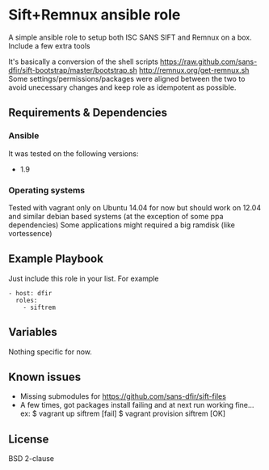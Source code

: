# Sift+Remnux ansible role

A simple ansible role to setup both ISC SANS SIFT and Remnux on a box.
Include a few extra tools

It's basically a conversion of the shell scripts
https://raw.github.com/sans-dfir/sift-bootstrap/master/bootstrap.sh
http://remnux.org/get-remnux.sh
Some settings/permissions/packages were aligned between the two to avoid unecessary changes and keep role as idempotent as possible.

## Requirements & Dependencies

### Ansible
It was tested on the following versions:
 * 1.9

### Operating systems

Tested with vagrant only on Ubuntu 14.04 for now but should work on 12.04 and similar debian based systems (at the exception of some ppa dependencies)
Some applications might required a big ramdisk (like vortessence)

## Example Playbook

Just include this role in your list.
For example

```
- host: dfir
  roles:
    - siftrem
```

## Variables

Nothing specific for now.

## Known issues

* Missing submodules for https://github.com/sans-dfir/sift-files
* A few times, got packages install failing and at next run working fine...
ex:
$ vagrant up siftrem
[fail]
$ vagrant provision siftrem
[OK]

## License

BSD 2-clause

